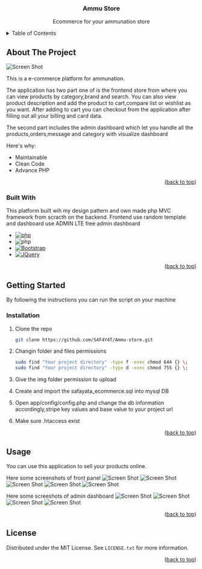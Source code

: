 

<div align="center">
  <h3 align="center">Ammu Store</h3>
  <p>Ecommerce for your ammunation store</p>
</div>

<!-- TABLE OF CONTENTS -->
<details>
  <summary>Table of Contents</summary>
  <ol>
    <li>
      <a href="#about-the-project">About The Project</a>
      <ul>
        <li><a href="#built-with">Built With</a></li>
      </ul>
    </li>
    <li>
      <a href="#getting-started">Getting Started</a>
      <ul>
        <li><a href="#installation">Installation</a></li>
      </ul>
    </li>
    <li><a href="#usage">Usage</a></li>
  </ol>
</details>



<!-- ABOUT THE PROJECT -->
## About The Project

![Screen Shot][product-screenshot-1]

This is a e-commerce platform for ammunation.

The application has two part one of is the frontend store from where you can view products by category,brand and search. You can also view product description and add the product to cart,compare list or wishlist as you want. After adding to cart you can checkout from the application after filling out all your billing and card data.

The second part includes the admin dashboard which let you handle all the products,orders,message and category with visualize dashboard

Here's why:
* Maintainable
* Clean Code
* Advance PHP

<p align="right">(<a href="#readme-top">back to top</a>)</p>

### Built With

This platform built wih my design pattern and own made php MVC framework from scracth on the backend. Frontend use random template and dashboard use ADMIN LTE free admin dashboard 

* [![php][php]][php-url]
* ![php][mvc]
* [![Bootstrap][Bootstrap.com]][Bootstrap-url]
* [![JQuery][JQuery.com]][JQuery-url]

<p align="right">(<a href="#readme-top">back to top</a>)</p>

<!-- GETTING STARTED -->
## Getting Started

By following the instructions you can run the script on your machine

### Installation

1. Clone the repo
   ```sh
   git clone https://github.com/S4F4Y4T/Ammu-store.git
   ```
2. Changin folder and files permissions 
   ```sh
   sudo find "Your project directory" -type f -exec chmod 644 {} \;
   sudo find "Your project directory" -type d -exec chmod 755 {} \;
   ```
3. Give the img folder permission to upload

4. Create and import the safayata_ecommerce.sql into mysql DB

5. Open app/config/config.php and change the db information accordingly,stripe key values and base value to your project url

6. Make sure .htaccess exist

<p align="right">(<a href="#readme-top">back to top</a>)</p>

<!-- USAGE EXAMPLES -->
## Usage

You can use this application to sell your products online.

Here some screenshots of front panel
![Screen Shot][product-screenshot-1]
![Screen Shot][product-screenshot-2]
![Screen Shot][product-screenshot-3]
![Screen Shot][product-screenshot-8]
![Screen Shot][product-screenshot-9]

Here some screeshots of admin dashboard
![Screen Shot][product-screenshot-4]
![Screen Shot][product-screenshot-5]
![Screen Shot][product-screenshot-6]
![Screen Shot][product-screenshot-7]


<p align="right">(<a href="#readme-top">back to top</a>)</p>


<!-- LICENSE -->
## License

Distributed under the MIT License. See `LICENSE.txt` for more information.

<p align="right">(<a href="#readme-top">back to top</a>)</p>

<!-- MARKDOWN LINKS & IMAGES -->
<!-- https://www.markdownguide.org/basic-syntax/#reference-style-links -->

[product-screenshot-1]: overview/1.png
[product-screenshot-2]: overview/2.png
[product-screenshot-3]: overview/3.png
[product-screenshot-4]: overview/4.png
[product-screenshot-5]: overview/5.png
[product-screenshot-6]: overview/6.png
[product-screenshot-7]: overview/7.png
[product-screenshot-8]: overview/8.png
[product-screenshot-9]: overview/9.png

[php]: https://img.shields.io/badge/php-php-white
[mvc]: https://img.shields.io/badge/MVC-MVC%20Framework-white
[Php-url]: https://www.php.net/
[Bootstrap.com]: https://img.shields.io/badge/Bootstrap-563D7C?style=for-the-badge&logo=bootstrap&logoColor=white
[Bootstrap-url]: https://getbootstrap.com
[JQuery.com]: https://img.shields.io/badge/jQuery-0769AD?style=for-the-badge&logo=jquery&logoColor=white
[JQuery-url]: https://jquery.com 
